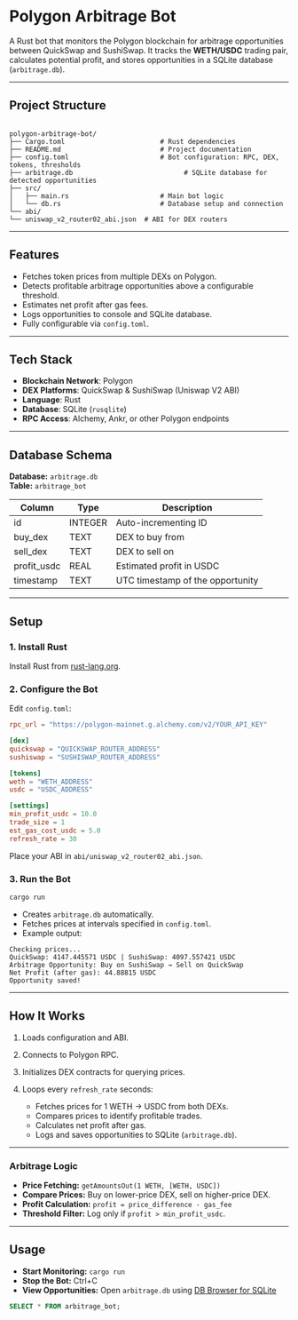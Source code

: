 # Polygon Arbitrage Bot

A Rust bot that monitors the Polygon blockchain for arbitrage opportunities between QuickSwap and SushiSwap. It tracks the **WETH/USDC** trading pair, calculates potential profit, and stores opportunities in a SQLite database (`arbitrage.db`).

---

## Project Structure

```

polygon-arbitrage-bot/
├── Cargo.toml                        # Rust dependencies
├── README.md                         # Project documentation
├── config.toml                       # Bot configuration: RPC, DEX, tokens, thresholds
├── arbitrage.db                            # SQLite database for detected opportunities
├── src/
│   ├── main.rs                       # Main bot logic
│   └── db.rs                         # Database setup and connection
└── abi/
└── uniswap_v2_router02_abi.json  # ABI for DEX routers

````

---

## Features

- Fetches token prices from multiple DEXs on Polygon.
- Detects profitable arbitrage opportunities above a configurable threshold.
- Estimates net profit after gas fees.
- Logs opportunities to console and SQLite database.
- Fully configurable via `config.toml`.

---

## Tech Stack

- **Blockchain Network**: Polygon  
- **DEX Platforms**: QuickSwap & SushiSwap (Uniswap V2 ABI)  
- **Language**: Rust  
- **Database**: SQLite (`rusqlite`)  
- **RPC Access**: Alchemy, Ankr, or other Polygon endpoints  

---

## Database Schema

**Database:** `arbitrage.db`  
**Table:** `arbitrage_bot`

| Column        | Type    | Description                          |
| ------------- | ------- | ------------------------------------ |
| id            | INTEGER | Auto-incrementing ID                  |
| buy_dex       | TEXT    | DEX to buy from                       |
| sell_dex      | TEXT    | DEX to sell on                        |
| profit_usdc   | REAL    | Estimated profit in USDC              |
| timestamp     | TEXT    | UTC timestamp of the opportunity      |

---

## Setup

### 1. Install Rust
Install Rust from [rust-lang.org](https://www.rust-lang.org/tools/install).

### 2. Configure the Bot
Edit `config.toml`:

```toml
rpc_url = "https://polygon-mainnet.g.alchemy.com/v2/YOUR_API_KEY"

[dex]
quickswap = "QUICKSWAP_ROUTER_ADDRESS"
sushiswap = "SUSHISWAP_ROUTER_ADDRESS"

[tokens]
weth = "WETH_ADDRESS"
usdc = "USDC_ADDRESS"

[settings]
min_profit_usdc = 10.0
trade_size = 1
est_gas_cost_usdc = 5.0
refresh_rate = 30
````

Place your ABI in `abi/uniswap_v2_router02_abi.json`.

### 3. Run the Bot

```bash
cargo run
```

* Creates `arbitrage.db` automatically.
* Fetches prices at intervals specified in `config.toml`.
* Example output:

```
Checking prices...
QuickSwap: 4147.445571 USDC | SushiSwap: 4097.557421 USDC
Arbitrage Opportunity: Buy on SushiSwap → Sell on QuickSwap
Net Profit (after gas): 44.88815 USDC
Opportunity saved!
```

---

## How It Works

1. Loads configuration and ABI.
2. Connects to Polygon RPC.
3. Initializes DEX contracts for querying prices.
4. Loops every `refresh_rate` seconds:

   * Fetches prices for 1 WETH → USDC from both DEXs.
   * Compares prices to identify profitable trades.
   * Calculates net profit after gas.
   * Logs and saves opportunities to SQLite (`arbitrage.db`).

---

### Arbitrage Logic

* **Price Fetching:** `getAmountsOut(1 WETH, [WETH, USDC])`
* **Compare Prices:** Buy on lower-price DEX, sell on higher-price DEX.
* **Profit Calculation:** `profit = price_difference - gas_fee`
* **Threshold Filter:** Log only if `profit > min_profit_usdc`.

---

## Usage

* **Start Monitoring:** `cargo run`
* **Stop the Bot:** Ctrl+C
* **View Opportunities:** Open `arbitrage.db` using [DB Browser for SQLite](https://sqlitebrowser.org/)

```sql
SELECT * FROM arbitrage_bot;
